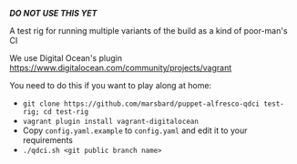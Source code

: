 ___DO NOT USE THIS YET___

A test rig for running multiple variants of the build as a kind of poor-man's CI

We use Digital Ocean's plugin https://www.digitalocean.com/community/projects/vagrant

You need to do this if you want to play along at home:

* `git clone https://github.com/marsbard/puppet-alfresco-qdci test-rig; cd test-rig`
* `vagrant plugin install vagrant-digitalocean`
* Copy `config.yaml.example` to `config.yaml` and edit it to your requirements
* `./qdci.sh <git public branch name>`
